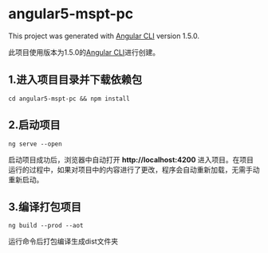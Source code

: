 # angular5-mspt-pc

This project was generated with [Angular CLI](https://github.com/angular/angular-cli) version 1.5.0.

此项目使用版本为1.5.0的[Angular CLI](https://github.com/angular/angular-cli)进行创建。

## 1.进入项目目录并下载依赖包
```
cd angular5-mspt-pc && npm install
```

## 2.启动项目
```
ng serve --open
```
启动项目成功后，浏览器中自动打开 **http://localhost:4200** 进入项目。在项目运行的过程中，如果对项目中的内容进行了更改，程序会自动重新加载，无需手动重新启动。

## 3.编译打包项目
```
ng build --prod --aot
```
运行命令后打包编译生成dist文件夹
